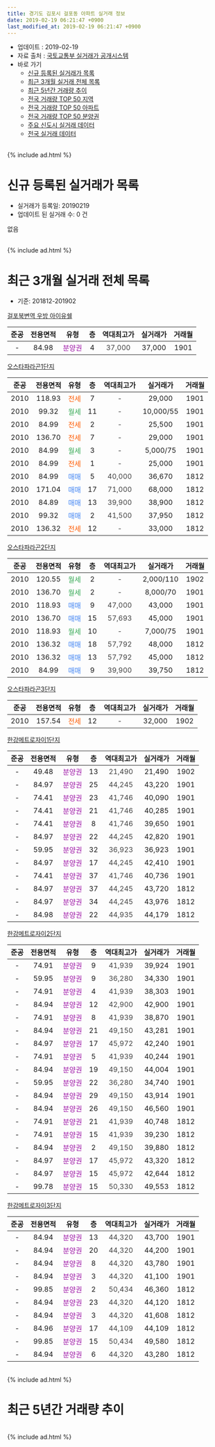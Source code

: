 ```yaml
---
title: 경기도 김포시 걸포동 아파트 실거래 정보
date: 2019-02-19 06:21:47 +0900
last_modified_at: 2019-02-19 06:21:47 +0900
---
```


* 업데이트 : 2019-02-19
* 자료 출처 : [국토교통부 실거래가 공개시스템](http://rt.molit.go.kr)
* 바로 가기
    * [신규 등록된 실거래가 목록](#신규-등록된-실거래가-목록)
    * [최근 3개월 실거래 전체 목록](#최근-3개월-실거래-전체-목록)
    * [최근 5년간 거래량 추이](#최근-5년간-거래량-추이)
    * [전국 거래량 TOP 50 지역](https://inasie.github.io/apt-trade-info/최근-3개월-전국에서-가장-거래가-많이-발생한-지역)
    * [전국 거래량 TOP 50 아파트](https://inasie.github.io/apt-trade-info/최근-3개월-전국에서-가장-거래가-많이-발생한-아파트)
    * [전국 거래량 TOP 50 분양권](https://inasie.github.io/apt-trade-info/최근-3개월-전국에서-가장-거래가-많이-발생한-분양권)
    * [주요 신도시 실거래 데이터](https://inasie.github.io/apt-trade-info/주요-신도시)
    * [전국 실거래 데이터](https://inasie.github.io/apt-trade-info/전국)
<br>
{% include ad.html %}
<br>

# 신규 등록된 실거래가 목록
* 실거래가 등록일: 20190219
* 업데이트 된 실거래 수: 0 건

없음

<br>
{% include ad.html %}
<br>

# 최근 3개월 실거래 전체 목록
* 기준: 201812-201902


[걸포북변역 우방 아이유쉘](https://search.naver.com/search.naver?query=%EA%B2%BD%EA%B8%B0%EB%8F%84+%EA%B9%80%ED%8F%AC%EC%8B%9C+%EA%B1%B8%ED%8F%AC%EB%8F%99+%EA%B1%B8%ED%8F%AC%EB%B6%81%EB%B3%80%EC%97%AD+%EC%9A%B0%EB%B0%A9+%EC%95%84%EC%9D%B4%EC%9C%A0%EC%89%98)

|준공|전용면적|유형|층|역대최고가|실거래가|거래월|
|:---:|:---:|:---:|:---:|:---:|:---:|:---:|
|-|84.98|<span style="color:#9C11A5">분양권</span>|4|<span style="color:#444444">37,000</span>|37,000|1901|

[오스타파라곤1단지](https://search.naver.com/search.naver?query=%EA%B2%BD%EA%B8%B0%EB%8F%84+%EA%B9%80%ED%8F%AC%EC%8B%9C+%EA%B1%B8%ED%8F%AC%EB%8F%99+%EC%98%A4%EC%8A%A4%ED%83%80%ED%8C%8C%EB%9D%BC%EA%B3%A41%EB%8B%A8%EC%A7%80)

|준공|전용면적|유형|층|역대최고가|실거래가|거래월|
|:---:|:---:|:---:|:---:|:---:|:---:|:---:|
|2010|118.93|<span style="color:#ff5a00">전세</span>|7|<span style="color:#444444">-</span>|29,000|1901|
|2010|99.32|<span style="color:#34a853">월세</span>|11|<span style="color:#444444">-</span>|10,000/55|1901|
|2010|84.99|<span style="color:#ff5a00">전세</span>|2|<span style="color:#444444">-</span>|25,500|1901|
|2010|136.70|<span style="color:#ff5a00">전세</span>|7|<span style="color:#444444">-</span>|29,000|1901|
|2010|84.99|<span style="color:#34a853">월세</span>|3|<span style="color:#444444">-</span>|5,000/75|1901|
|2010|84.99|<span style="color:#ff5a00">전세</span>|1|<span style="color:#444444">-</span>|25,000|1901|
|2010|84.99|<span style="color:#4285f3">매매</span>|5|<span style="color:#444444">40,000</span>|36,670|1812|
|2010|171.04|<span style="color:#4285f3">매매</span>|17|<span style="color:#444444">71,000</span>|68,000|1812|
|2010|84.89|<span style="color:#4285f3">매매</span>|13|<span style="color:#444444">39,900</span>|38,900|1812|
|2010|99.32|<span style="color:#4285f3">매매</span>|2|<span style="color:#444444">41,500</span>|37,950|1812|
|2010|136.32|<span style="color:#ff5a00">전세</span>|12|<span style="color:#444444">-</span>|33,000|1812|

[오스타파라곤2단지](https://search.naver.com/search.naver?query=%EA%B2%BD%EA%B8%B0%EB%8F%84+%EA%B9%80%ED%8F%AC%EC%8B%9C+%EA%B1%B8%ED%8F%AC%EB%8F%99+%EC%98%A4%EC%8A%A4%ED%83%80%ED%8C%8C%EB%9D%BC%EA%B3%A42%EB%8B%A8%EC%A7%80)

|준공|전용면적|유형|층|역대최고가|실거래가|거래월|
|:---:|:---:|:---:|:---:|:---:|:---:|:---:|
|2010|120.55|<span style="color:#34a853">월세</span>|2|<span style="color:#444444">-</span>|2,000/110|1902|
|2010|136.70|<span style="color:#34a853">월세</span>|2|<span style="color:#444444">-</span>|8,000/70|1901|
|2010|118.93|<span style="color:#4285f3">매매</span>|9|<span style="color:#444444">47,000</span>|43,000|1901|
|2010|136.70|<span style="color:#4285f3">매매</span>|15|<span style="color:#444444">57,693</span>|45,000|1901|
|2010|118.93|<span style="color:#34a853">월세</span>|10|<span style="color:#444444">-</span>|7,000/75|1901|
|2010|136.32|<span style="color:#4285f3">매매</span>|18|<span style="color:#444444">57,792</span>|48,000|1812|
|2010|136.32|<span style="color:#4285f3">매매</span>|13|<span style="color:#444444">57,792</span>|45,000|1812|
|2010|84.99|<span style="color:#4285f3">매매</span>|9|<span style="color:#444444">39,900</span>|39,750|1812|

[오스타파라곤3단지](https://search.naver.com/search.naver?query=%EA%B2%BD%EA%B8%B0%EB%8F%84+%EA%B9%80%ED%8F%AC%EC%8B%9C+%EA%B1%B8%ED%8F%AC%EB%8F%99+%EC%98%A4%EC%8A%A4%ED%83%80%ED%8C%8C%EB%9D%BC%EA%B3%A43%EB%8B%A8%EC%A7%80)

|준공|전용면적|유형|층|역대최고가|실거래가|거래월|
|:---:|:---:|:---:|:---:|:---:|:---:|:---:|
|2010|157.54|<span style="color:#ff5a00">전세</span>|12|<span style="color:#444444">-</span>|32,000|1902|

[한강메트로자이1단지](https://search.naver.com/search.naver?query=%EA%B2%BD%EA%B8%B0%EB%8F%84+%EA%B9%80%ED%8F%AC%EC%8B%9C+%EA%B1%B8%ED%8F%AC%EB%8F%99+%ED%95%9C%EA%B0%95%EB%A9%94%ED%8A%B8%EB%A1%9C%EC%9E%90%EC%9D%B41%EB%8B%A8%EC%A7%80)

|준공|전용면적|유형|층|역대최고가|실거래가|거래월|
|:---:|:---:|:---:|:---:|:---:|:---:|:---:|
|-|49.48|<span style="color:#9C11A5">분양권</span>|13|<span style="color:#444444">21,490</span>|21,490|1902|
|-|84.97|<span style="color:#9C11A5">분양권</span>|25|<span style="color:#444444">44,245</span>|43,220|1901|
|-|74.41|<span style="color:#9C11A5">분양권</span>|23|<span style="color:#444444">41,746</span>|40,090|1901|
|-|74.41|<span style="color:#9C11A5">분양권</span>|21|<span style="color:#444444">41,746</span>|40,285|1901|
|-|74.41|<span style="color:#9C11A5">분양권</span>|8|<span style="color:#444444">41,746</span>|39,650|1901|
|-|84.97|<span style="color:#9C11A5">분양권</span>|22|<span style="color:#444444">44,245</span>|42,820|1901|
|-|59.95|<span style="color:#9C11A5">분양권</span>|32|<span style="color:#444444">36,923</span>|36,923|1901|
|-|84.97|<span style="color:#9C11A5">분양권</span>|17|<span style="color:#444444">44,245</span>|42,410|1901|
|-|74.41|<span style="color:#9C11A5">분양권</span>|37|<span style="color:#444444">41,746</span>|40,736|1901|
|-|84.97|<span style="color:#9C11A5">분양권</span>|37|<span style="color:#444444">44,245</span>|43,720|1812|
|-|84.97|<span style="color:#9C11A5">분양권</span>|34|<span style="color:#444444">44,245</span>|43,976|1812|
|-|84.98|<span style="color:#9C11A5">분양권</span>|22|<span style="color:#444444">44,935</span>|44,179|1812|

[한강메트로자이2단지](https://search.naver.com/search.naver?query=%EA%B2%BD%EA%B8%B0%EB%8F%84+%EA%B9%80%ED%8F%AC%EC%8B%9C+%EA%B1%B8%ED%8F%AC%EB%8F%99+%ED%95%9C%EA%B0%95%EB%A9%94%ED%8A%B8%EB%A1%9C%EC%9E%90%EC%9D%B42%EB%8B%A8%EC%A7%80)

|준공|전용면적|유형|층|역대최고가|실거래가|거래월|
|:---:|:---:|:---:|:---:|:---:|:---:|:---:|
|-|74.91|<span style="color:#9C11A5">분양권</span>|9|<span style="color:#444444">41,939</span>|39,924|1901|
|-|59.95|<span style="color:#9C11A5">분양권</span>|9|<span style="color:#444444">36,280</span>|34,330|1901|
|-|74.91|<span style="color:#9C11A5">분양권</span>|4|<span style="color:#444444">41,939</span>|38,303|1901|
|-|84.94|<span style="color:#9C11A5">분양권</span>|12|<span style="color:#444444">42,900</span>|42,900|1901|
|-|74.91|<span style="color:#9C11A5">분양권</span>|8|<span style="color:#444444">41,939</span>|38,870|1901|
|-|84.94|<span style="color:#9C11A5">분양권</span>|21|<span style="color:#444444">49,150</span>|43,281|1901|
|-|84.97|<span style="color:#9C11A5">분양권</span>|17|<span style="color:#444444">45,972</span>|42,240|1901|
|-|74.91|<span style="color:#9C11A5">분양권</span>|5|<span style="color:#444444">41,939</span>|40,244|1901|
|-|84.94|<span style="color:#9C11A5">분양권</span>|19|<span style="color:#444444">49,150</span>|44,004|1901|
|-|59.95|<span style="color:#9C11A5">분양권</span>|22|<span style="color:#444444">36,280</span>|34,740|1901|
|-|84.94|<span style="color:#9C11A5">분양권</span>|29|<span style="color:#444444">49,150</span>|43,914|1901|
|-|84.94|<span style="color:#9C11A5">분양권</span>|26|<span style="color:#444444">49,150</span>|46,560|1901|
|-|74.91|<span style="color:#9C11A5">분양권</span>|21|<span style="color:#444444">41,939</span>|40,748|1812|
|-|74.91|<span style="color:#9C11A5">분양권</span>|15|<span style="color:#444444">41,939</span>|39,230|1812|
|-|84.94|<span style="color:#9C11A5">분양권</span>|2|<span style="color:#444444">49,150</span>|39,880|1812|
|-|84.97|<span style="color:#9C11A5">분양권</span>|17|<span style="color:#444444">45,972</span>|43,320|1812|
|-|84.97|<span style="color:#9C11A5">분양권</span>|15|<span style="color:#444444">45,972</span>|42,644|1812|
|-|99.78|<span style="color:#9C11A5">분양권</span>|15|<span style="color:#444444">50,330</span>|49,553|1812|


<script async src="//pagead2.googlesyndication.com/pagead/js/adsbygoogle.js"></script>
<!-- 기본 -->
<ins class="adsbygoogle"
     style="display:block"
     data-ad-client="ca-pub-2446590836940007"
     data-ad-slot="1659523306"
     data-ad-format="auto"
     data-full-width-responsive="true"></ins>
<script>
(adsbygoogle = window.adsbygoogle || []).push({});
</script>


[한강메트로자이3단지](https://search.naver.com/search.naver?query=%EA%B2%BD%EA%B8%B0%EB%8F%84+%EA%B9%80%ED%8F%AC%EC%8B%9C+%EA%B1%B8%ED%8F%AC%EB%8F%99+%ED%95%9C%EA%B0%95%EB%A9%94%ED%8A%B8%EB%A1%9C%EC%9E%90%EC%9D%B43%EB%8B%A8%EC%A7%80)

|준공|전용면적|유형|층|역대최고가|실거래가|거래월|
|:---:|:---:|:---:|:---:|:---:|:---:|:---:|
|-|84.94|<span style="color:#9C11A5">분양권</span>|13|<span style="color:#444444">44,320</span>|43,700|1901|
|-|84.94|<span style="color:#9C11A5">분양권</span>|20|<span style="color:#444444">44,320</span>|44,200|1901|
|-|84.94|<span style="color:#9C11A5">분양권</span>|8|<span style="color:#444444">44,320</span>|43,780|1901|
|-|84.94|<span style="color:#9C11A5">분양권</span>|3|<span style="color:#444444">44,320</span>|41,100|1901|
|-|99.85|<span style="color:#9C11A5">분양권</span>|2|<span style="color:#444444">50,434</span>|46,360|1812|
|-|84.94|<span style="color:#9C11A5">분양권</span>|23|<span style="color:#444444">44,320</span>|44,120|1812|
|-|84.94|<span style="color:#9C11A5">분양권</span>|3|<span style="color:#444444">44,320</span>|41,608|1812|
|-|84.96|<span style="color:#9C11A5">분양권</span>|17|<span style="color:#444444">44,109</span>|44,109|1812|
|-|99.85|<span style="color:#9C11A5">분양권</span>|15|<span style="color:#444444">50,434</span>|49,580|1812|
|-|84.94|<span style="color:#9C11A5">분양권</span>|6|<span style="color:#444444">44,320</span>|43,280|1812|


<br>
{% include ad.html %}
<br>

# 최근 5년간 거래량 추이


<div style="width:100%;">
    <canvas id="deal_progress" height="200"></canvas>
</div>

<script>
new Chart(document.getElementById("deal_progress"), {
    type: 'line',
    data: {
        labels: ['201402','201403','201404','201405','201406','201407','201408','201409','201410','201411','201412','201501','201502','201503','201504','201505','201506','201507','201508','201509','201510','201511','201512','201601','201602','201603','201604','201605','201606','201607','201608','201609','201610','201611','201612','201701','201702','201703','201704','201705','201706','201707','201708','201709','201710','201711','201712','201801','201802','201803','201804','201805','201806','201807','201808','201809','201810','201811','201812','201901','201902'],
        datasets: [{
            label: '매매',
            pointRadius: 1,
            data: [14, 38, 16, 28, 95, 52, 19, 29, 22, 18, 12, 6, 5, 15, 11, 11, 8, 9, 7, 5, 10, 4, 3, 7, 4, 5, 5, 9, 13, 8, 20, 16, 13, 12, 5, 6, 6, 7, 6, 14, 23, 4, 9, 11, 5, 4, 5, 138, 42, 73, 59, 30, 35, 51, 94, 54, 54, 23, 22, 27, 1],
            borderColor: "rgba(255, 201, 14, 1)",
            backgroundColor: "rgba(255, 201, 14, 0.5)",
            fill: false,
            lineTension: 0
        },{
            label: '전월세',
            pointRadius: 1,
            data: [15, 10, 15, 6, 4, 10, 6, 21, 17, 14, 9, 20, 24, 18, 10, 6, 12, 8, 11, 5, 8, 9, 7, 14, 4, 9, 7, 12, 6, 14, 7, 10, 12, 11, 12, 10, 9, 11, 5, 8, 14, 6, 3, 6, 3, 6, 7, 3, 8, 5, 4, 7, 6, 5, 5, 11, 7, 9, 1, 8, 2],
            borderColor: "rgba(0, 141, 185, 1)",
            backgroundColor: "rgba(0, 141, 185, 0.5)",
            fill: false,
            lineTension: 0
        }
        ]
    },
    options: {
        responsive: true,
        title: {
            display: false
        },
        tooltips: {
            mode: 'index',
            intersect: false
        },
        hover: {
            mode: 'nearest',
            intersect: true
        },
        scales: {
            xAxes: [{
                display: true,
                scaleLabel: {
                    display: true,
                    labelString: '년/월'
                }
            }],
            yAxes: [{
                display: true,
                ticks: {
                    suggestedMin: 0,
                },
                scaleLabel: {
                    display: true,
                    labelString: '실거래 수'
                }
            }]
        }
    }
});

</script>


<br>
{% include ad.html %}
<br>

